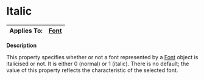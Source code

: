 




<h1 class="heading"><span class="name">Italic</span></h1>

| Applies To: | [Font](./font.md) |
| --- | ---  |


**Description**


This property specifies whether or not a font represented by a [Font](./font.md) object is italicised or not. It is either 0 (normal) or 1 (italic). There is no default; the value of this property reflects the characteristic of the selected font.



